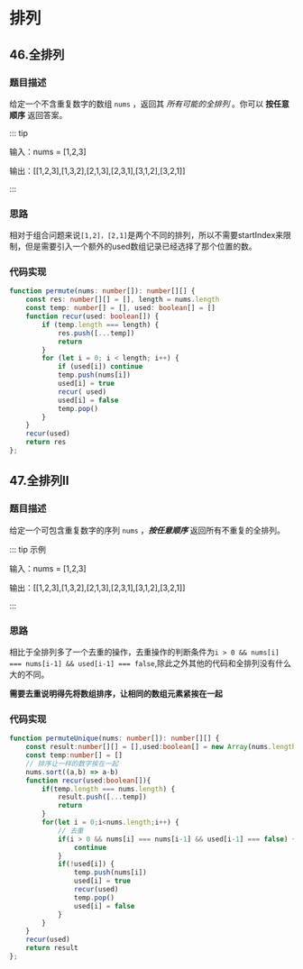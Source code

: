 # 排列
## 46.全排列

### 题目描述

给定一个不含重复数字的数组 `nums` ，返回其 *所有可能的全排列* 。你可以 **按任意顺序** 返回答案。

::: tip

输入：nums = [1,2,3]

输出：[[1,2,3],[1,3,2],[2,1,3],[2,3,1],[3,1,2],[3,2,1]]

:::

### 思路

相对于组合问题来说`[1,2]，[2,1]`是两个不同的排列，所以不需要startIndex来限制，但是需要引入一个额外的used数组记录已经选择了那个位置的数。

### 代码实现

```ts
function permute(nums: number[]): number[][] {
    const res: number[][] = [], length = nums.length
    const temp: number[] = [], used: boolean[] = []
    function recur(used: boolean[]) {
        if (temp.length === length) {
            res.push([...temp])
            return
        }
        for (let i = 0; i < length; i++) {
            if (used[i]) continue
            temp.push(nums[i])
            used[i] = true
            recur( used)
            used[i] = false
            temp.pop()
        }
    }
    recur(used)
    return res
};
```



## 47.全排列Ⅱ

### 题目描述

给定一个可包含重复数字的序列 `nums` ，***按任意顺序*** 返回所有不重复的全排列。

::: tip 示例

输入：nums = [1,2,3]

输出：[[1,2,3],[1,3,2],[2,1,3],[2,3,1],[3,1,2],[3,2,1]]

:::

### 思路

相比于全排列多了一个去重的操作，去重操作的判断条件为`i > 0 && nums[i] === nums[i-1] && used[i-1] === false`,除此之外其他的代码和全排列没有什么大的不同。

**需要去重说明得先将数组排序，让相同的数组元素紧挨在一起**

### 代码实现

```ts
function permuteUnique(nums: number[]): number[][] {
    const result:number[][] = [],used:boolean[] = new Array(nums.length).fill(false)
    const temp:number[] = []
    // 排序让一样的数字挨在一起
    nums.sort((a,b) => a-b)
    function recur(used:boolean[]){
        if(temp.length === nums.length) {
            result.push([...temp])
            return
        }
        for(let i = 0;i<nums.length;i++) {
            // 去重
            if(i > 0 && nums[i] === nums[i-1] && used[i-1] === false) {
                continue
            }
            if(!used[i]) {
                temp.push(nums[i])
                used[i] = true
                recur(used)
                temp.pop()
                used[i] = false
            }
        }
    }
    recur(used)
    return result
};
```